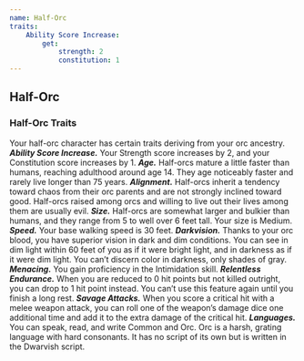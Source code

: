 ```yaml
---
name: Half-Orc
traits:
    Ability Score Increase:
        get:
            strength: 2
            constitution: 1
---
```


## Half-Orc

### Half-Orc Traits

Your half-orc character has certain traits deriving from your orc ancestry.
_**Ability Score Increase.**_ Your Strength score increases by 2, and your Constitution score increases by 1.
_**Age.**_ Half-orcs mature a little faster than humans, reaching adulthood around age 14. They age noticeably faster and rarely live longer than 75 years.
_**Alignment.**_ Half-orcs inherit a tendency toward chaos from their orc parents and are not strongly inclined toward good. Half-orcs raised among orcs and willing to live out their lives among them are usually evil.
_**Size.**_ Half-orcs are somewhat larger and bulkier than humans, and they range from 5 to well over 6 feet tall. Your size is Medium.
_**Speed.**_ Your base walking speed is 30 feet.
_**Darkvision.**_ Thanks to your orc blood, you have superior vision in dark and dim conditions. You can see in dim light within 60 feet of you as if it were bright light, and in darkness as if it were dim light. You can’t discern color in darkness, only shades of gray.
_**Menacing.**_ You gain proficiency in the Intimidation skill.
_**Relentless Endurance.**_ When you are reduced to 0 hit points but not killed outright, you can drop to 1 hit point instead. You can’t use this feature again until you finish a long rest.
_**Savage Attacks.**_ When you score a critical hit with a melee weapon attack, you can roll one of the weapon’s damage dice one additional time and add it to the extra damage of the critical hit.
_**Languages.**_ You can speak, read, and write Common and Orc. Orc is a harsh, grating language with hard consonants. It has no script of its own but is written in the Dwarvish script.

